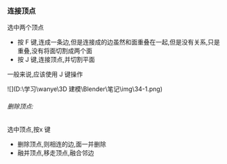 ### 连接顶点

选中两个顶点

- 按 F 键,连成一条边,但是连接成的边虽然和面重叠在一起,但是没有关系,只是重叠,没有将面切割成两个面
- 按 J 键,连接顶点,并切割平面

一般来说,应该使用 J 键操作

![](D:\学习\wanye\3D 建模\Blender\笔记\img\34-1.png)





###### 删除顶点:

选中顶点,按x 键

- 删除顶点,则相连的边,面一并删除
- 融并顶点,移走顶点,融合邻边


